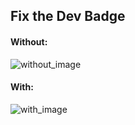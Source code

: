 ## Fix the Dev Badge

#### Without:

![without_image](https://i.imgur.com/IByI3Wb.png)

#### With:

![with_image](https://i.imgur.com/rFAwF9S.png)
